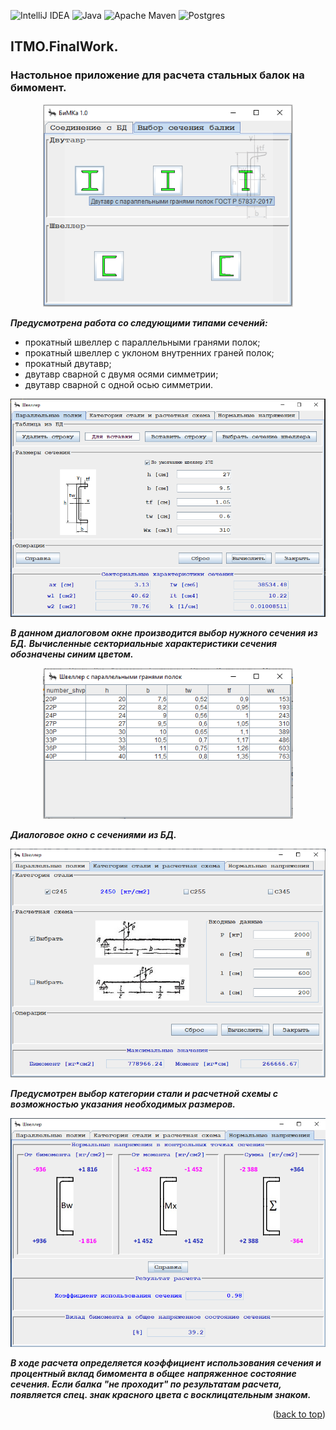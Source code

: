 ![IntelliJ IDEA](https://img.shields.io/badge/IntelliJIDEA-000000.svg?style=for-the-badge&logo=intellij-idea&logoColor=white)
![Java](https://img.shields.io/badge/java-%23ED8B00.svg?style=for-the-badge&logo=openjdk&logoColor=white)
![Apache Maven](https://img.shields.io/badge/Apache%20Maven-C71A36?style=for-the-badge&logo=Apache%20Maven&logoColor=white)
![Postgres](https://img.shields.io/badge/postgres-%23316192.svg?style=for-the-badge&logo=postgresql&logoColor=white)
## ITMO.FinalWork.
<a name="readme-top"></a>
### Настольное приложение для расчета стальных балок на бимомент.
<p align="center">
<img src="images/selection.png" alt="drawing" width="400"/>
</p>

***Предусмотрена работа со следующими типами сечений:***

- прокатный швеллер с параллельными гранями полок;
- прокатный швеллер с уклоном внутренних граней полок;
- прокатный двутавр;
- двутавр сварной с двумя осями симметрии;
- двутавр сварной с одной осью симметрии.

<p align="center">
<img src="images/specifications.png" alt="drawing" width="750"/>
</p>

***В данном диалоговом окне производится выбор нужного сечения из БД.***
***Вычисленные секториальные характеристики сечения обозначены синим цветом.***

<p align="center">
<img src="images/table.png" alt="drawing" width="400"/>
</p>

***Диалоговое окно с сечениями из БД.***

<p align="center">
<img src="images/steel.png" alt="drawing" width="750"/>
</p>

***Предусмотрен выбор категории стали и расчетной схемы с возможностью указания необходимых размеров.***

<p align="center">
<img src="images/result.png" alt="drawing" width="750"/>
</p>

***В ходе расчета определяется коэффициент использования сечения и процентный вклад бимомента в общее***
***напряженное состояние сечения. Если балка "не проходит" по результатам расчета,***
***появляется спец. знак красного цвета с восклицательным знаком.***

<p align="right">(<a href="#readme-top">back to top</a>)</p>

